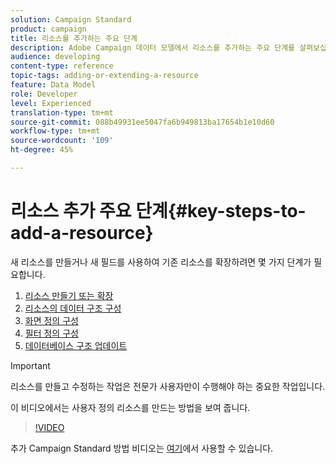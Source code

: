 ```yaml
---
solution: Campaign Standard
product: campaign
title: 리소스를 추가하는 주요 단계
description: Adobe Campaign 데이터 모델에서 리소스를 추가하는 주요 단계를 살펴보십시오.
audience: developing
content-type: reference
topic-tags: adding-or-extending-a-resource
feature: Data Model
role: Developer
level: Experienced
translation-type: tm+mt
source-git-commit: 088b49931ee5047fa6b949813ba17654b1e10d60
workflow-type: tm+mt
source-wordcount: '109'
ht-degree: 45%

---
```



# 리소스 추가 주요 단계{#key-steps-to-add-a-resource}

새 리소스를 만들거나 새 필드를 사용하여 기존 리소스를 확장하려면 몇 가지 단계가 필요합니다.

1. [리소스 만들기 또는 확장](../../developing/using/creating-or-extending-the-resource.md)
1. [리소스의 데이터 구조 구성](../../developing/using/configuring-the-resource-s-data-structure.md)
1. [화면 정의 구성](../../developing/using/configuring-the-screen-definition.md)
1. [필터 정의 구성](../../developing/using/configuring-filter-definition.md)
1. [데이터베이스 구조 업데이트](../../developing/using/updating-the-database-structure.md)

>[!IMPORTANT]
>
>리소스를 만들고 수정하는 작업은 전문가 사용자만이 수행해야 하는 중요한 작업입니다.

이 비디오에서는 사용자 정의 리소스를 만드는 방법을 보여 줍니다.

>[!VIDEO](https://video.tv.adobe.com/v/27715?quality=9&captions=eng)

추가 Campaign Standard 방법 비디오는 [여기](https://experienceleague.adobe.com/docs/campaign-standard-learn/tutorials/overview.html?lang=ko)에서 사용할 수 있습니다.
